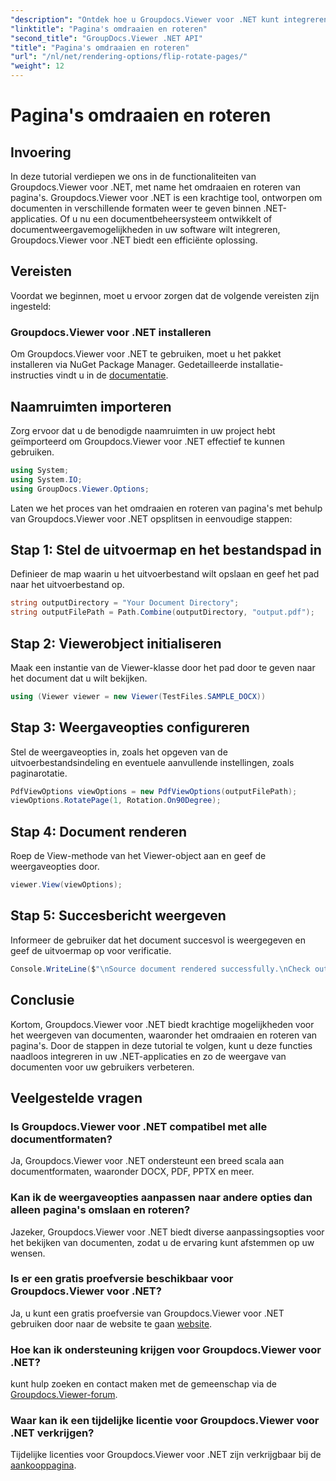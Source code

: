 ```yaml
---
"description": "Ontdek hoe u Groupdocs.Viewer voor .NET kunt integreren in uw applicaties voor naadloze weergave, omkering en rotatie van documenten."
"linktitle": "Pagina's omdraaien en roteren"
"second_title": "GroupDocs.Viewer .NET API"
"title": "Pagina's omdraaien en roteren"
"url": "/nl/net/rendering-options/flip-rotate-pages/"
"weight": 12
---
```


# Pagina's omdraaien en roteren

## Invoering
In deze tutorial verdiepen we ons in de functionaliteiten van Groupdocs.Viewer voor .NET, met name het omdraaien en roteren van pagina's. Groupdocs.Viewer voor .NET is een krachtige tool, ontworpen om documenten in verschillende formaten weer te geven binnen .NET-applicaties. Of u nu een documentbeheersysteem ontwikkelt of documentweergavemogelijkheden in uw software wilt integreren, Groupdocs.Viewer voor .NET biedt een efficiënte oplossing.
## Vereisten
Voordat we beginnen, moet u ervoor zorgen dat de volgende vereisten zijn ingesteld:
### Groupdocs.Viewer voor .NET installeren
Om Groupdocs.Viewer voor .NET te gebruiken, moet u het pakket installeren via NuGet Package Manager. Gedetailleerde installatie-instructies vindt u in de [documentatie](https://tutorials.groupdocs.com/viewer/net/).

## Naamruimten importeren
Zorg ervoor dat u de benodigde naamruimten in uw project hebt geïmporteerd om Groupdocs.Viewer voor .NET effectief te kunnen gebruiken.
```csharp
using System;
using System.IO;
using GroupDocs.Viewer.Options;
```

Laten we het proces van het omdraaien en roteren van pagina's met behulp van Groupdocs.Viewer voor .NET opsplitsen in eenvoudige stappen:
## Stap 1: Stel de uitvoermap en het bestandspad in
Definieer de map waarin u het uitvoerbestand wilt opslaan en geef het pad naar het uitvoerbestand op.
```csharp
string outputDirectory = "Your Document Directory";
string outputFilePath = Path.Combine(outputDirectory, "output.pdf");
```
## Stap 2: Viewerobject initialiseren
Maak een instantie van de Viewer-klasse door het pad door te geven naar het document dat u wilt bekijken.
```csharp
using (Viewer viewer = new Viewer(TestFiles.SAMPLE_DOCX))
```
## Stap 3: Weergaveopties configureren
Stel de weergaveopties in, zoals het opgeven van de uitvoerbestandsindeling en eventuele aanvullende instellingen, zoals paginarotatie.
```csharp
PdfViewOptions viewOptions = new PdfViewOptions(outputFilePath);
viewOptions.RotatePage(1, Rotation.On90Degree);
```
## Stap 4: Document renderen
Roep de View-methode van het Viewer-object aan en geef de weergaveopties door.
```csharp
viewer.View(viewOptions);
```
## Stap 5: Succesbericht weergeven
Informeer de gebruiker dat het document succesvol is weergegeven en geef de uitvoermap op voor verificatie.
```csharp
Console.WriteLine($"\nSource document rendered successfully.\nCheck output in {outputDirectory}.");
```

## Conclusie
Kortom, Groupdocs.Viewer voor .NET biedt krachtige mogelijkheden voor het weergeven van documenten, waaronder het omdraaien en roteren van pagina's. Door de stappen in deze tutorial te volgen, kunt u deze functies naadloos integreren in uw .NET-applicaties en zo de weergave van documenten voor uw gebruikers verbeteren.
## Veelgestelde vragen
### Is Groupdocs.Viewer voor .NET compatibel met alle documentformaten?
Ja, Groupdocs.Viewer voor .NET ondersteunt een breed scala aan documentformaten, waaronder DOCX, PDF, PPTX en meer.
### Kan ik de weergaveopties aanpassen naar andere opties dan alleen pagina's omslaan en roteren?
Jazeker, Groupdocs.Viewer voor .NET biedt diverse aanpassingsopties voor het bekijken van documenten, zodat u de ervaring kunt afstemmen op uw wensen.
### Is er een gratis proefversie beschikbaar voor Groupdocs.Viewer voor .NET?
Ja, u kunt een gratis proefversie van Groupdocs.Viewer voor .NET gebruiken door naar de website te gaan [website](https://releases.groupdocs.com/).
### Hoe kan ik ondersteuning krijgen voor Groupdocs.Viewer voor .NET?
kunt hulp zoeken en contact maken met de gemeenschap via de [Groupdocs.Viewer-forum](https://forum.groupdocs.com/c/viewer/9).
### Waar kan ik een tijdelijke licentie voor Groupdocs.Viewer voor .NET verkrijgen?
Tijdelijke licenties voor Groupdocs.Viewer voor .NET zijn verkrijgbaar bij de [aankooppagina](https://purchase.groupdocs.com/temporary-license/).